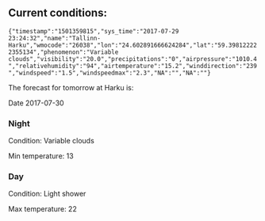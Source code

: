 ## Current conditions: 
 ``` {"timestamp":"1501359815","sys_time":"2017-07-29 23:24:32","name":"Tallinn-Harku","wmocode":"26038","lon":"24.602891666624284","lat":"59.398122222355134","phenomenon":"Variable clouds","visibility":"20.0","precipitations":"0","airpressure":"1010.4","relativehumidity":"94","airtemperature":"15.2","winddirection":"239","windspeed":"1.5","windspeedmax":"2.3","NA":"","NA":""} ```

 The forecast for tomorrow at Harku is: 

Date 2017-07-30 

### Night 

Condition: Variable clouds 

Min temperature: 13 

### Day 

Condition: Light shower 

Max temperature: 22 

